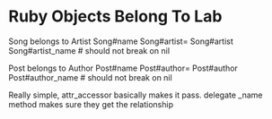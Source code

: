 
# Ruby Objects Belong To Lab

Song belongs to Artist
Song#name
Song#artist=
Song#artist
Song#artist_name # should not break on nil

Post belongs to Author
Post#name
Post#author=
Post#author
Post#author_name # should not break on nil

Really simple, attr_accessor basically makes it pass. delegate _name method makes sure they get the relationship
